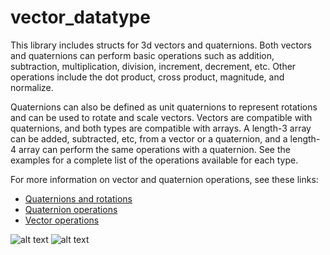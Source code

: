 # vector_datatype
This library includes structs for 3d vectors and quaternions. Both vectors and quaternions can perform basic operations such as addition, subtraction, multiplication, division, increment, decrement, etc. Other operations include the dot product, cross product, magnitude, and normalize.  

Quaternions can also be defined as unit quaternions to represent rotations and can be used to rotate and scale vectors. Vectors are compatible with quaternions, and both types are compatible with arrays. A length-3 array can be added, subtracted, etc, from a vector or a quaternion, and a length-4 array can perform the same operations with a quaternion. See the examples for a complete list of the operations available for each type.

For more information on vector and quaternion operations, see these links:  

- [Quaternions and rotations](http://danceswithcode.net/engineeringnotes/quaternions/quaternions.html)
- [Quaternion operations](http://graphics.stanford.edu/courses/cs348a-17-winter/Papers/quaternion.pdf)  
- [Vector operations](http://emweb.unl.edu/Math/mathweb/vectors/vectors.html)

![alt text](http://danceswithcode.net/engineeringnotes/quaternions/images/axis-angle.png)
![alt text](https://opentextbc.ca/calculusv3openstax/wp-content/uploads/sites/288/2019/08/CNX_Calc_Figure_12_02_011.jpg)

